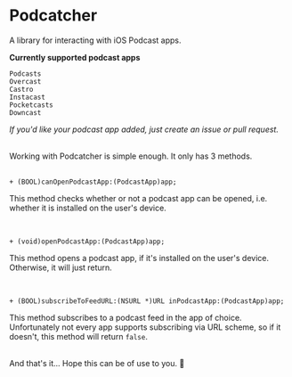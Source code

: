 # Podcatcher

A library for interacting with iOS Podcast apps.

__Currently supported podcast apps__

```
Podcasts
Overcast
Castro
Instacast
Pocketcasts
Downcast
```

_If you'd like your podcast app added, just create an issue or pull request._

<br>
Working with Podcatcher is simple enough. It only has 3 methods.
<br><br>

```
+ (BOOL)canOpenPodcastApp:(PodcastApp)app;
```
This method checks whether or not a podcast app can be opened, i.e. whether it is installed on the user's device.

<br>

```
+ (void)openPodcastApp:(PodcastApp)app;
```
This method opens a podcast app, if it's installed on the user's device. Otherwise, it will just return.

<br>

```
+ (BOOL)subscribeToFeedURL:(NSURL *)URL inPodcastApp:(PodcastApp)app;
```
This method subscribes to a podcast feed in the app of choice. Unfortunately not every app supports subscribing via URL scheme, so if it doesn't, this method will return `false`.

<br>
And that's it... Hope this can be of use to you. 🙌